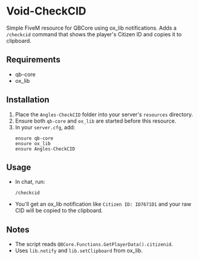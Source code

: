 # Void-CheckCID

Simple FiveM resource for QBCore using ox_lib notifications. Adds a `/checkcid` command that shows the player's Citizen ID and copies it to clipboard.

## Requirements
- qb-core
- ox_lib

## Installation
1. Place the `Angles-CheckCID` folder into your server's `resources` directory.
2. Ensure both `qb-core` and `ox_lib` are started before this resource.
3. In your `server.cfg`, add:
   ```
   ensure qb-core
   ensure ox_lib
   ensure Angles-CheckCID
   ```

## Usage
- In chat, run:
  ```
  /checkcid
  ```
- You'll get an ox_lib notification like `Citizen ID: ID7671D1` and your raw CID will be copied to the clipboard.

## Notes
- The script reads `QBCore.Functions.GetPlayerData().citizenid`.
- Uses `lib.notify` and `lib.setClipboard` from ox_lib.
